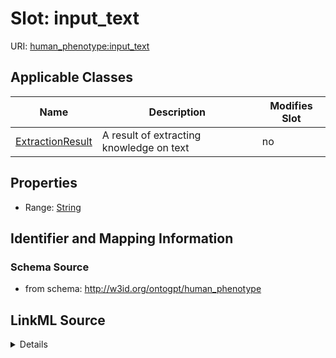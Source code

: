 

# Slot: input_text

URI: [human_phenotype:input_text](http://w3id.org/ontogpt/human_phenotypeinput_text)



<!-- no inheritance hierarchy -->





## Applicable Classes

| Name | Description | Modifies Slot |
| --- | --- | --- |
| [ExtractionResult](ExtractionResult.md) | A result of extracting knowledge on text |  no  |







## Properties

* Range: [String](String.md)





## Identifier and Mapping Information







### Schema Source


* from schema: http://w3id.org/ontogpt/human_phenotype




## LinkML Source

<details>
```yaml
name: input_text
from_schema: http://w3id.org/ontogpt/human_phenotype
rank: 1000
alias: input_text
owner: ExtractionResult
domain_of:
- ExtractionResult
range: string

```
</details>